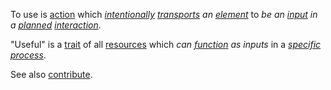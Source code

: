 To use is [action](https://github.com/gcassel/Modular-Organization-Terminology/blob/master/terms/action.md) which *[intentionally](https://github.com/gcassel/Modular-Organization-Terminology/blob/master/terms/intention.md) [transports](https://github.com/gcassel/Modular-Organization-Terminology/blob/master/terms/transport.md) an [element](https://github.com/gcassel/Modular-Organization-Terminology/blob/master/terms/element.md)* to *be an [input](https://github.com/gcassel/Modular-Organization-Terminology/blob/master/terms/input.md) in a [planned](https://github.com/gcassel/Modular-Organization-Terminology/blob/master/terms/plan.md) [interaction](https://github.com/gcassel/Modular-Organization-Terminology/blob/master/terms/interaction.md)*.

"Useful" is a [trait](https://github.com/gcassel/Modular-Organization-Terminology/blob/master/terms/trait.md) of all [resources](https://github.com/gcassel/Modular-Organization-Terminology/blob/master/terms/resource.md) which *can [function](https://github.com/gcassel/Modular-Organization-Terminology/blob/master/terms/function.md) as inputs* in a *[specific](https://github.com/gcassel/Modular-Organization-Terminology/blob/master/terms/specific.md) [process](https://github.com/gcassel/Modular-Organization-Terminology/blob/master/terms/process.md)*.

See also [contribute](https://github.com/gcassel/Modular-Organization-Terminology/blob/master/terms/contribute.md).  
